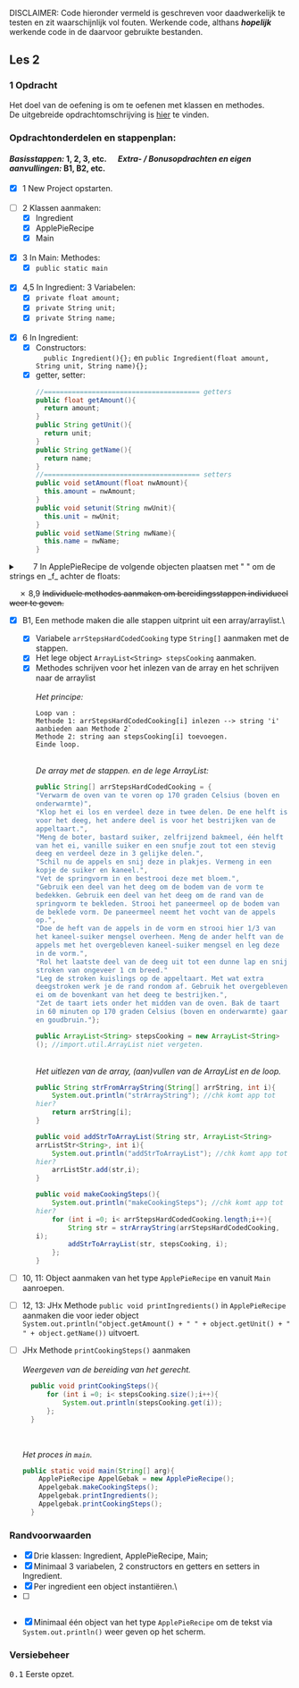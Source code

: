 
<style>code{white-space: pre-wrap !important;}</style>

DISCLAIMER: Code hieronder vermeld is geschreven voor daadwerkelijk te testen en zit waarschijnlijk vol fouten. Werkende code, althans _**hopelijk**_ werkende code in de daarvoor gebruikte bestanden.

## Les 2 ##

### 1 Opdracht ###

Het doel van de oefening is om te oefenen met klassen en methodes.\
De uitgebreide opdrachtomschrijving
is [hier](https://github.com/hogeschoolnovi/backend-java-objecten-en-klassen/blob/4d967f9b02b76ea1c00e3682208b0e0f6a747035/README.md)
te vinden.

### Opdrachtonderdelen en stappenplan: 
#### _Basisstappen:_ 1, 2, 3, etc. &emsp; _Extra- / Bonusopdrachten en eigen aanvullingen:_ B1, B2, etc. 

- [X] 1 New Project opstarten. <br><br>
- [ ] 2 Klassen aanmaken:
    - [x] Ingredient 
    - [x] ApplePieRecipe
    - [x] Main <br><br>
- [x] 3 In Main: Methodes:
    - [x] ```public static main``` <br><br>
- [x] 4,5 In Ingredient: 3 Variabelen:
    - [x] `private float amount;`
    - [x] `private String unit;`
    - [x] `private String name;`
      <br><br>
- [x] 6 In Ingredient: 
    - [x] Constructors:\
    &emsp;`public Ingredient(){};` en 
    `public Ingredient(float amount, String unit, String name){};` 
    - [x] getter, setter:
      ```java
      //======================================= getters
      public float getAmount(){
        return amount;
      }
      public String getUnit(){
        return unit;
      }
      public String getName(){
        return name;
      }
      //======================================= setters
      public void setAmount(float nwAmount){
        this.amount = nwAmount;
      } 
      public void setunit(String nwUnit){
        this.unit = nwUnit;
      } 
      public void setName(String nwName){
        this.name = nwName;
      } 
      ```

<details>
<summary>
&emsp;&emsp;7 In ApplePieRecipe de volgende objecten plaatsen met " " om de strings en _f_ achter de floats:
</summary>

- [x] `Ingredient roomboter = new Ingredient(200, g, roomboter);`
- [x] `Ingredient suikerBastardWit = new Ingredient(200, g, witte bastard suiker);`
- [x] `Ingredient bakmeelZelfrijzend = new Ingredient(400, g, zelfrijzend bakmeel);`
- [x] `Ingredient ei = new Ingredient(1, "", ei);`
- [x] `Ingredient vanillesuiker = new Ingredient(8, g, vanillesuiker);`
- [x] `Ingredient zout = new Ingredient(0.5, theelepel, roomboter);`
- [x] `Ingredient goudreinet = new Ingredient(1.5, kg, goudreinetten);`
- [x] `Ingredient suikerKristal = new Ingredient(75, g, kristal suiker);`
- [x] `Ingredient kaneel = new Ingredient(3, theelepels, kaneel);`
- [x] `Ingredient paneermeel = new Ingredient(15, g, paneermeel);` 

 </details>

&emsp; &cross; 
<span>8,9 <strike>Individuele methodes aanmaken om bereidingsstappen individueel weer te geven.</strike></span>

-[x] B1, Een methode maken die alle stappen uitprint uit een array/arraylist.\ 
  - [x] Variabele `arrStepsHardCodedCooking` type `String[]` aanmaken met de stappen.
  - [x] Het lege object `ArrayList<String> stepsCooking` aanmaken. 
  - [x] Methodes schrijven voor het inlezen van de array en het schrijven naar de arraylist\
    \
   _Het principe:_
    ```
    Loop van :
    Methode 1: arrStepsHardCodedCooking[i] inlezen --> string 'i' aanbieden aan Methode 2`
    Methode 2: string aan stepsCooking[i] toevoegen. 
    Einde loop.
    ```
    \
    _De array met de stappen. en de lege ArrayList:_
    ```java
    public String[] arrStepsHardCodedCooking = {
    "Verwarm de oven van te voren op 170 graden Celsius (boven en onderwarmte)",
    "Klop het ei los en verdeel deze in twee delen. De ene helft is voor het deeg, het andere deel is voor het bestrijken van de appeltaart.",
    "Meng de boter, bastard suiker, zelfrijzend bakmeel, één helft van het ei, vanille suiker en een snufje zout tot een stevig deeg en verdeel deze in 3 gelijke delen.", 
    "Schil nu de appels en snij deze in plakjes. Vermeng in een kopje de suiker en kaneel.",
    "Vet de springvorm in en bestrooi deze met bloem.",
    "Gebruik een deel van het deeg om de bodem van de vorm te bedekken. Gebruik een deel van het deeg om de rand van de springvorm te bekleden. Strooi het paneermeel op de bodem van de beklede vorm. De paneermeel neemt het vocht van de appels op.",
    "Doe de heft van de appels in de vorm en strooi hier 1/3 van het kaneel-suiker mengsel overheen. Meng de ander helft van de appels met het overgebleven kaneel-suiker mengsel en leg deze in de vorm.",
    "Rol het laatste deel van de deeg uit tot een dunne lap en snij stroken van ongeveer 1 cm breed."
    "Leg de stroken kuislings op de appeltaart. Met wat extra deegstroken werk je de rand rondom af. Gebruik het overgebleven ei om de bovenkant van het deeg te bestrijken.",
    "Zet de taart iets onder het midden van de oven. Bak de taart in 60 minuten op 170 graden Celsius (boven en onderwarmte) gaar en goudbruin."};
    
    public ArrayList<String> stepsCooking = new ArrayList<String>(); //import.util.ArrayList niet vergeten.
    ```
    \
  _Het uitlezen van de array, (aan)vullen van de ArrayList en de loop._
    ```java
    public String strFromArrayString(String[] arrString, int i){
        System.out.println("strArrayString"); //chk komt app tot hier?
        return arrString[i];
    }
    ```
    ```java
    public void addStrToArrayList(String str, ArrayList<String> arrListStr<String>, int i){
        System.out.println("addStrToArrayList"); //chk komt app tot hier?        
        arrListStr.add(str,i);
    }
    ```
    ```java
    public void makeCookingSteps(){  
        System.out.println("makeCookingSteps"); //chk komt app tot hier?
        for (int i =0; i< arrStepsHardCodedCooking.length;i++){
            String str = strArrayString(arrStepsHardCodedCooking, i);
            addStrToArrayList(str, stepsCooking, i);
        };
    }
    ```
     
-[ ] 10, 11: Object aanmaken van het type `ApplePieRecipe` en vanuit `Main` aanroepen.
-[ ] 12, 13: JHx Methode `public void printIngredients()` in `ApplePieRecipe` aanmaken die voor ieder object `System.out.println("object.getAmount() + " " + object.getUnit() + " " + object.getName())` uitvoert.

-[ ] JHx Methode `printCookingSteps()` aanmaken  
 \
 _Weergeven van de bereiding van het gerecht._
  ```java
    public void printCookingSteps(){
        for (int i =0; i< stepsCooking.size();i++){
            System.out.println(stepsCooking.get(i));
        };
    }
    
    ```
  \
  _Het proces in `main`._ 
    ```java
    public static void main(String[] arg){
        ApplePieRecipe AppelGebak = new ApplePieRecipe();
        Appelgebak.makeCookingSteps();
        Appelgebak.printIngredients();
        Appelgebak.printCookingSteps();
      }
    ```


### Randvoorwaarden ###

- [X] Drie klassen: Ingredient, ApplePieRecipe, Main;
- [X] Minimaal 3 variabelen, 2 constructors en getters en setters in Ingredient.
- [X] Per ingredient een object instantiëren.\
- [ ] ~~~Per stap (bereiding van het gerecht) een methode uit laten voeren die de stap via `System.out.println()` weergeeft op het scherm.~~~
- [X] Minimaal één object van het type `ApplePieRecipe` om de tekst via `System.out.println()` weer geven op het scherm.

### Versiebeheer ###

<kbd>0.1</kbd> Eerste opzet. 





